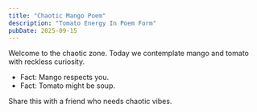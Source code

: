 ```yaml
---
title: "Chaotic Mango Poem"
description: "Tomato Energy In Poem Form"
pubDate: 2025-09-15
---
```

Welcome to the chaotic zone. Today we contemplate mango and tomato with reckless curiosity.

- Fact: Mango respects you.
- Fact: Tomato might be soup.

Share this with a friend who needs chaotic vibes.
